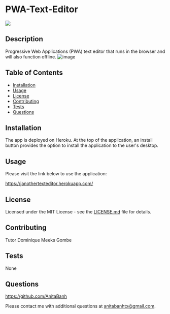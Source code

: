 # PWA-Text-Editor

![](https://img.shields.io/badge/license-MIT-green)

## Description
Progressive Web Applications (PWA) text editor that runs in the browser and will also function offline. 
![image](https://user-images.githubusercontent.com/120350675/222051767-07183c70-d353-4f9f-8805-5914692297c4.png)

 
## Table of Contents 

  - [Installation](##installation)
  - [Usage](#usage)
  - [License](#license)
  - [Contributing](#contributing)
  - [Tests](#tests)
  - [Questions](#questions)

## Installation
The app is deployed on Heroku. At the top of the application, an install button provides the option to install the application to the user's desktop.

## Usage
Please visit the link below to use the application: 

   https://janothertexteditor.herokuapp.com/

## License
Licensed under the MIT License - see the [LICENSE.md](https://github.com/AnitaBanh/PWA-Text-Editor/blob/main/LICENSE) file for details.

## Contributing
Tutor Dominique Meeks Gombe

## Tests
None

## Questions
<https://github.com/AnitaBanh>

Please contact me with additional questions at anitabanhtx@gmail.com.
  
